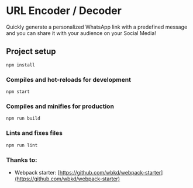 # URL Encoder / Decoder

Quickly generate a personalized WhatsApp link with a predefined message and you can share it with your audience on your Social Media!

## Project setup

```
npm install
```

### Compiles and hot-reloads for development

```
npm start
```

### Compiles and minifies for production

```
npm run build
```

### Lints and fixes files

```
npm run lint
```

### Thanks to:

- Webpack starter: [https://github.com/wbkd/webpack-starter](https://github.com/wbkd/webpack-starter)
